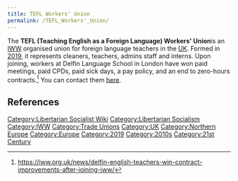 ```yaml
---
title: TEFL Workers' Union
permalink: /TEFL_Workers'_Union/
---
```


The **TEFL (Teaching English as a Foreign Language) Workers' Union**is
an [IWW](Industrial_Workers_of_the_World "wikilink") organised union for
foreign language teachers in the [UK](United_Kingdom "wikilink"). Formed
in
[2019](Timeline_of_Libertarian_Socialism_in_Northern_Europe "wikilink"),
it represents cleaners, teachers, admins staff and interns. Upon
joining, workers at Delfin Language School in London have won paid
meetings, paid CPDs, paid sick days, a pay policy, and an end to
zero-hours contracts.[^1] You can contact them
[here](https://iww.org.uk/news/tefl-union-launched-in-london/).

## References

<references />

[Category:Libertarian Socialist
Wiki](Category:Libertarian_Socialist_Wiki "wikilink")
[Category:Libertarian
Socialism](Category:Libertarian_Socialism "wikilink")
[Category:IWW](Category:IWW "wikilink") [Category:Trade
Unions](Category:Trade_Unions "wikilink")
[Category:UK](Category:UK "wikilink") [Category:Northern
Europe](Category:Northern_Europe "wikilink")
[Category:Europe](Category:Europe "wikilink")
[Category:2019](Category:2019 "wikilink")
[Category:2010s](Category:2010s "wikilink") [Category:21st
Century](Category:21st_Century "wikilink")

[^1]: <https://iww.org.uk/news/delfin-english-teachers-win-contract-improvements-after-joining-iww/>